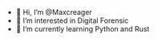 - 👋 Hi, I’m @Maxcreager
- 👀 I’m interested in Digital Forensic
- 🌱 I’m currently learning Python and Rust
